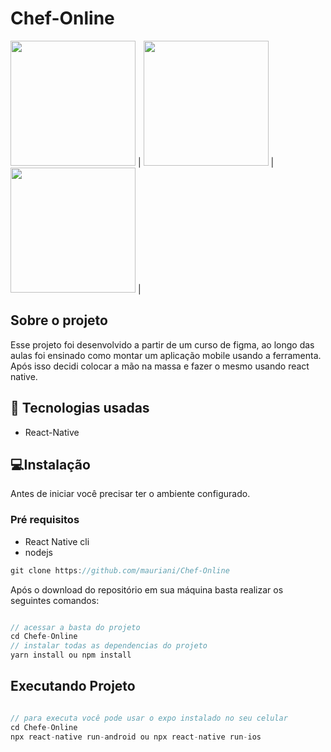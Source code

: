 # Chef-Online

<img src="https://user-images.githubusercontent.com/32397288/92134521-ff018100-eddf-11ea-9d01-2e138d5c5b2d.jpeg" width="200"> | <img src="https://user-images.githubusercontent.com/32397288/92134693-37a15a80-ede0-11ea-8a33-0cd1aaf1a1ba.jpeg" width="200"> | <img src="https://user-images.githubusercontent.com/32397288/92135155-c6ae7280-ede0-11ea-8ca4-dd538b109bdb.jpeg" width="200"> | 

## Sobre o projeto

Esse projeto foi desenvolvido a partir de um curso de figma, ao longo das aulas foi ensinado como montar um aplicação mobile usando a ferramenta. Após isso decidi colocar a mão na massa e fazer o mesmo usando react native.

## 🚀 Tecnologias usadas

- React-Native

## 💻Instalação

Antes de iniciar você precisar ter o ambiente configurado.

### Pré requisitos

- React Native cli
- nodejs

```jsx
git clone https://github.com/mauriani/Chef-Online
```

Após o download do repositório em sua máquina basta realizar os seguintes comandos:

```jsx

// acessar a basta do projeto
cd Chefe-Online
// instalar todas as dependencias do projeto
yarn install ou npm install

```

## Executando Projeto

```jsx

// para executa você pode usar o expo instalado no seu celular
cd Chefe-Online
npx react-native run-android ou npx react-native run-ios
```
